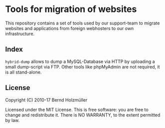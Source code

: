 # Tools for migration of websites
This repository contains a set of tools used by our support-team to
migrate websites and applications from foreign webhosters to our own
infrastructure.

## Index
`hybrid-dump` allows to dump a MySQL-Database via HTTP by uploading a
small dump-script via FTP. Other tools like phpMyAdmin are not
required, it is all stand-alone.

## License
Copyright (C) 2010-17 Bernd Holzmüller

Licensed under the MIT License. This is free software: you are free
to change and redistribute it. There is NO WARRANTY, to the extent
permitted by law.
